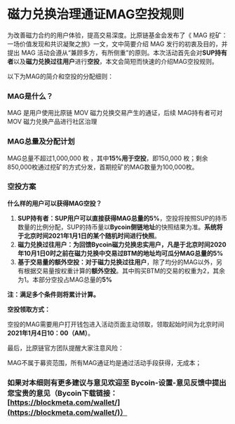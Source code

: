 # 磁力兑换治理通证MAG空投规则

为改善磁力合约的用户体验，提高交易深度。比原链基金会发布了《 MAG 挖矿：一场价值发现和共识凝聚之旅》一文，文中简要介绍 MAG 发行的初衷及目的，并提出 MAG 活动会遵从“兼顾多方，有所侧重”的原则。本次活动首先会对**SUP持有者**以及**磁力兑换过往用户**进行**空投**，本文会简短而快速的介绍MAG空投规则。

以下为MAG的简介和空投的分配细则：

### MAG是什么？

MAG 是用户使用比原链 MOV 磁力兑换交易产生的通证，后续 MAG持有者可对 MOV 磁力兑换产品进行社区治理

### MAG总量及分配计划

MAG总量不超过1,000,000 枚 ，其中**15%**用于**空投**，即150,000 枚；剩余850,000枚通过挖矿的方式分发，首期挖矿的MAG数量为100,000枚。

### 空投方案

**什么样的用户可以获得MAG空投？**

1. **SUP持有者：**SUP用户可以直接获得MAG总量的**5%**，空投将按照SUP的持币数量的比例分配，SUP的持币量以**Bycoin侧链地址**的快照结果为准。**系统将于北京时间2021年1月1日的某个随机时间进行快照**。
2. **磁力兑换过往用户：**为回馈Bycoin磁力兑换忠实用户，凡是于北京时间2020年10月1日0时之前在磁力兑换中交易过BTM的地址均可瓜分MAG总量的**5%**
3. **基于交易量的额外空投：**对于**磁力兑换过往用户**，除了均分的MAG以外，另有根据交易量按权重计算的**额外空投**。其中购买BTM的交易的权重为2，其余为1。本部分空投占MAG总量的**5%**

**注：满足多个条件则将累计计算。**

**空投领取方式：**

空投的MAG需要用户打开钱包进入活动页面主动领取，领取起始时间为北京时间**2021年1月4日10：00（AM）**。

最后，比原链官方团队提醒大家注意风险：

MAG不属于募资范围，所有MAG通证均是通过活动手段获得，无成本；

### 如果对本细则有更多建议与意见欢迎至 Bycoin-设置-意见反馈中提出您宝贵的意见（Bycoin下载链接：[https://blockmeta.com/wallet/](https://blockmeta.com/wallet/)）

